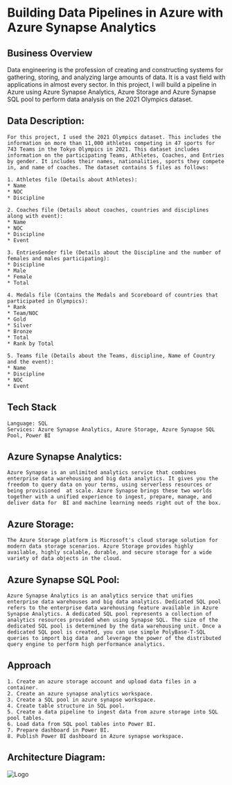 
# Building Data Pipelines in Azure with Azure Synapse Analytics

## Business Overview

Data engineering is the profession of creating and constructing systems for gathering, storing, and analyzing large amounts of data. It is a vast field with applications in almost every sector. In this project, I will build a pipeline in Azure using Azure Synapse Analytics, Azure Storage and Azure Synapse SQL pool to perform data analysis on the 2021 Olympics dataset.

## Data Description:
    For this project, I used the 2021 Olympics dataset. This includes the information on more than 11,000 athletes competing in 47 sports for 743 Teams in the Tokyo Olympics in 2021. This dataset includes information on the participating Teams, Athletes, Coaches, and Entries by gender. It includes their names, nationalities, sports they compete in, and name of coaches. The dataset contains 5 files as follows:

    1. Athletes file (Details about Athletes):
    * Name
    * NOC
    * Discipline

    2. Coaches file (Details about coaches, countries and disciplines along with event):
    * Name
    * NOC
    * Discipline
    * Event

    3. EntriesGender file (Details about the Discipline and the number of females and males participating):
    * Discipline
    * Male
    * Female
    * Total

    4. Medals file (Contains the Medals and Scoreboard of countries that participated in Olympics):
    * Rank
    * Team/NOC
    * Gold
    * Silver
    * Bronze
    * Total
    * Rank by Total

    5. Teams file (Details about the Teams, discipline, Name of Country and the event):
    * Name
    * Discipline
    * NOC
    * Event

## Tech Stack

    Language: SQL
    Services: Azure Synapse Analytics, Azure Storage, Azure Synapse SQL Pool, Power BI

## Azure Synapse Analytics:
    Azure Synapse is an unlimited analytics service that combines enterprise data warehousing and big data analytics. It gives you the freedom to query data on your terms, using serverless resources or being provisioned  at scale. Azure Synapse brings these two worlds together with a unified experience to ingest, prepare, manage, and deliver data for  BI and machine learning needs right out of the box.

## Azure Storage:
    The Azure Storage platform is Microsoft's cloud storage solution for modern data storage scenarios. Azure Storage provides highly available, highly scalable, durable, and secure storage for a wide variety of data objects in the cloud.

## Azure Synapse SQL Pool:
    Azure Synapse Analytics is an analytics service that unifies enterprise data warehouses and big data analytics. Dedicated SQL pool refers to the enterprise data warehousing feature available in Azure Synapse Analytics. A dedicated SQL pool represents a collection of analytics resources provided when using Synapse SQL. The size of the dedicated SQL pool is determined by the data warehousing unit. Once a dedicated SQL pool is created, you can use simple PolyBase-T-SQL queries to import big data  and leverage the power of the distributed query engine to perform high performance analytics.

## Approach
    1. Create an azure storage account and upload data files in a container.
    2. Create an azure synapse analytics workspace.
    3. Create a SQL pool in azure synapse workspace.
    4. Create table structure in SQL pool.
    5. Create a data pipeline to ingest data from azure storage into SQL pool tables.
    6. Load data from SQL pool tables into Power BI.
    7. Prepare dashboard in Power BI.
    8. Publish Power BI dashboard in Azure synapse workspace.
    

## Architecture Diagram:
![Logo](https://project-architecture0102.s3.eu-west-2.amazonaws.com/Build_Data_Pipeline_using_Azure_Stream_Analytics_architecture.jpg)










    




